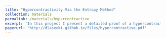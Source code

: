 ```yaml
---
title: "Hypercontractivity Via the Entropy Method"
collection: materials
permalink: /materials/hypercontractive
excerpt: 'In this project I present a detailed proof of a hypercontractive inequality using basic entropic quantities and their properties. The proof comes from the paper [*Hypercontractivity Via the Entropy Method*](https://www.theoryofcomputing.org/articles/v009a029/v009a029.pdf) by Blais and Tan.'
paperurl: 'http://dlasecki.github.io/files/hypercontractive.pdf'
---
```

